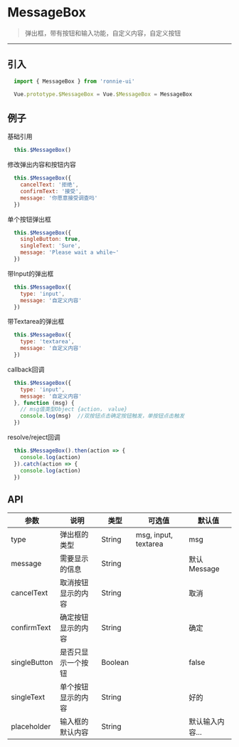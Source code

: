 # MessageBox
>弹出框，带有按钮和输入功能，自定义内容，自定义按钮

---------

## 引入
```javascript
  import { MessageBox } from 'ronnie-ui'

  Vue.prototype.$MessageBox = Vue.$MessageBox = MessageBox
```

## 例子

基础引用
```javascript
  this.$MessageBox()
```

修改弹出内容和按钮内容
```javascript
  this.$MessageBox({
    cancelText: '拒绝',
    confirmText: '接受',
    message: '你愿意接受调查吗'
  })
```

单个按钮弹出框
```javascript
  this.$MessageBox({
    singleButton: true,
    singleText: 'Sure',
    message: 'Please wait a while~'
  })
```

带Input的弹出框
```javascript
  this.$MessageBox({
    type: 'input',
    message: '自定义内容'
  })
```

带Textarea的弹出框
```javascript
  this.$MessageBox({
    type: 'textarea',
    message: '自定义内容'
  })
```

callback回调
```javascript
  this.$MessageBox({
    type: 'input',
    message: '自定义内容'
  }, function (msg) {
    // msg值类型Object {action， value}
    console.log(msg)  //双按钮点击确定按钮触发，单按钮点击触发
  })
```

resolve/reject回调
```javascript
  this.$MessageBox().then(action => {
    console.log(action)
  }).catch(action => {
    console.log(action)
  })
```

## API
|参数|说明|类型|可选值|默认值|
|----|----|----|----|----|
|type|弹出框的类型|String|msg, input, textarea|msg|
|message|需要显示的信息|String||默认Message|
|cancelText|取消按钮显示的内容|String||取消|
|confirmText|确定按钮显示的内容|String||确定|
|singleButton|是否只显示一个按钮|Boolean||false|
|singleText|单个按钮显示的内容|String||好的|
|placeholder|输入框的默认内容|String||默认输入内容...|

